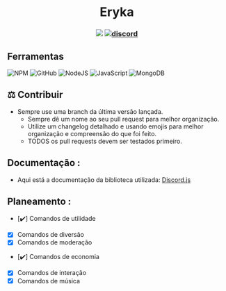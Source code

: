 <h1 align=center>Eryka</h1>
<h3 align="center">

![](https://komarev.com/ghpvc/?username=JakDaxe&label=Views&color=blue)
[![discord](https://img.shields.io/badge/Discord-5865F2.svg?&style=flat-square&logo=discord&logoColor=white&link=https://discord.gg)](https://discord.gg)
</h3>

## Ferramentas
![NPM](https://img.shields.io/badge/NPM-%23000000.svg?style=for-the-badge&logo=npm&logoColor=white)
![GitHub](https://img.shields.io/badge/github-%23121011.svg?style=for-the-badge&logo=github&logoColor=white)
![NodeJS](https://img.shields.io/badge/node.js-6DA55F?style=for-the-badge&logo=node.js&logoColor=white)
![JavaScript](https://img.shields.io/badge/javascript-%23323330.svg?style=for-the-badge&logo=javascript&logoColor=%23F7DF1E)
![MongoDB](https://img.shields.io/badge/MongoDB-4EA94B?style=for-the-badge&logo=mongodb&logoColor=white)



## ⚖️ Contribuir

- Sempre use uma branch da última versão lançada.
  - Sempre dê um nome ao seu pull request para melhor organização.
  - Utilize um changelog detalhado e usando emojis para melhor organização e compreensão do que foi feito.
  - TODOS os pull requests devem ser testados primeiro.

## Documentação :

- Aqui está a documentação da biblioteca utilizada: [Discord.js](https://discord.js.org/#/docs/discord.js/main/general/welcome)

## Planeamento :
  - [✔️] Comandos de utilidade
  - [X] Comandos de diversão
  - [X] Comandos de moderação
  - [✔️] Comandos de economia
  - [X] Comandos de interação
  - [X] Comandos de música
